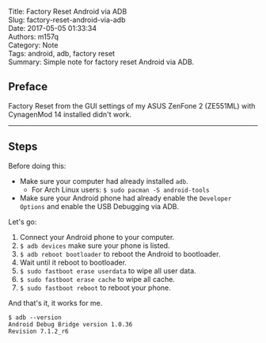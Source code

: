 Title: Factory Reset Android via ADB  
Slug: factory-reset-android-via-adb  
Date: 2017-05-05 01:33:34  
Authors: m157q  
Category: Note  
Tags: android, adb, factory reset  
Summary: Simple note for factory reset Android via ADB.  
  
  
## Preface  
  
Factory Reset from the GUI settings of my ASUS ZenFone 2 (ZE551ML) with CynagenMod 14 installed didn't work.  
  
---  
  
## Steps  
  
Before doing this:  
  
+ Make sure your computer had already installed `adb`.  
    + For Arch Linux users: `$ sudo pacman -S android-tools`  
+ Make sure your Android phone had already enable the `Developer Options` and enable the USB Debugging via ADB.  
  
  
Let's go:  
  
1. Connect your Android phone to your computer.  
2. `$ adb devices` make sure your phone is listed.  
2. `$ adb reboot bootloader` to reboot the Android to bootloader.  
3. Wait until it reboot to bootloader.  
4. `$ sudo fastboot erase userdata` to wipe all user data.  
5. `$ sudo fastboot erase cache` to wipe all cache.  
6. `$ sudo fastboot reboot` to reboot your phone.  
  
And that's it, it works for me.  
  
```  
$ adb --version  
Android Debug Bridge version 1.0.36  
Revision 7.1.2_r6  
```  
